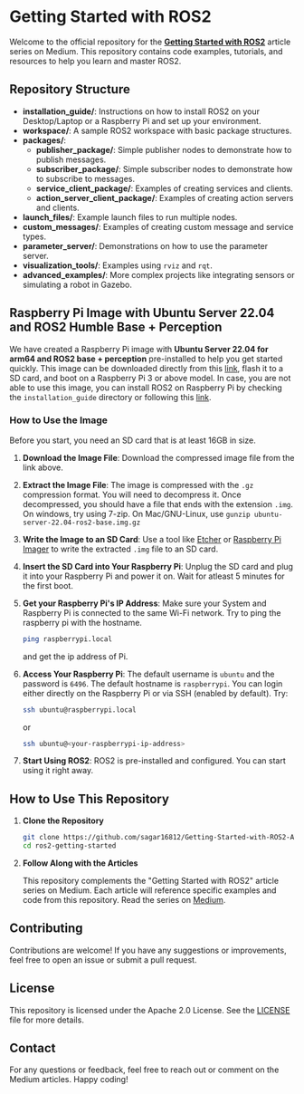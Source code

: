 # Getting Started with ROS2

Welcome to the official repository for the **[Getting Started with ROS2](https://medium.com/@sagarcadet/list/getting-started-with-ros2-adb24ab6d8dd)** article series on Medium. This repository contains code examples, tutorials, and resources to help you learn and master ROS2.

## Repository Structure

- **installation_guide/**: Instructions on how to install ROS2 on your Desktop/Laptop or a Raspberry Pi and set up your environment.
- **workspace/**: A sample ROS2 workspace with basic package structures.
- **packages/**:
  - **publisher_package/**: Simple publisher nodes to demonstrate how to publish messages.
  - **subscriber_package/**: Simple subscriber nodes to demonstrate how to subscribe to messages.
  - **service_client_package/**: Examples of creating services and clients.
  - **action_server_client_package/**: Examples of creating action servers and clients.
- **launch_files/**: Example launch files to run multiple nodes.
- **custom_messages/**: Examples of creating custom message and service types.
- **parameter_server/**: Demonstrations on how to use the parameter server.
- **visualization_tools/**: Examples using `rviz` and `rqt`.
- **advanced_examples/**: More complex projects like integrating sensors or simulating a robot in Gazebo.

## Raspberry Pi Image with Ubuntu Server 22.04 and ROS2 Humble Base + Perception

We have created a Raspberry Pi image with **Ubuntu Server 22.04 for arm64 and ROS2 base + perception** pre-installed to help you get started quickly. This image can be downloaded directly from this [link](https://drive.google.com/file/d/1yvv7u4Z7PgbNEOfC1JUykrVPpexAQosP/view?usp=sharing), flash it to a SD card, and boot on a Raspberry Pi 3 or above model. In case, you are not able to use this image, you can install ROS2 on Raspberry Pi by checking the `installation_guide` directory or following this [link](https://github.com/sagar16812/Getting-Started-with-ROS2-A-Tutorial-Series/tree/main/installation_guide).

### How to Use the Image
Before you start, you need an SD card that is at least 16GB in size.

1. **Download the Image File**:
   Download the compressed image file from the link above.

2. **Extract the Image File**:
   The image is compressed with the `.gz` compression format. You will need to decompress it. Once decompressed, you should have a file that ends with the extension `.img`. On windows, try using 7-zip. On Mac/GNU-Linux, use `gunzip ubuntu-server-22.04-ros2-base.img.gz`

3. **Write the Image to an SD Card**:
   Use a tool like [Etcher](https://etcher.balena.io/) or [Raspberry Pi Imager](https://www.raspberrypi.com/software/) to write the extracted `.img` file to an SD card.

4. **Insert the SD Card into Your Raspberry Pi**:
   Unplug the SD card and plug it into your Raspberry Pi and power it on. Wait for atleast 5 minutes for the first boot.

5. **Get your Raspberry Pi's IP Address**:
    Make sure your System and Raspberry Pi is connected to the same Wi-Fi network. Try to ping the raspberry pi with the hostname. 
    ```bash
    ping raspberrypi.local
    ```
    and get the ip address of Pi.

6. **Access Your Raspberry Pi**:
   The default username is `ubuntu` and the password is `6496`. The default hostname is `raspberrypi`. You can login either directly on the Raspberry Pi or via SSH (enabled by default). Try:
   ```bash
   ssh ubuntu@raspberrypi.local
   ```
   or 
   ```bash
   ssh ubuntu@<your-raspberrypi-ip-address>
   ```

7. **Start Using ROS2**:
   ROS2 is pre-installed and configured. You can start using it right away.

## How to Use This Repository

1. **Clone the Repository**
   ```bash
   git clone https://github.com/sagar16812/Getting-Started-with-ROS2-A-Tutorial-Series.git
   cd ros2-getting-started
2. **Follow Along with the Articles**

    This repository complements the "Getting Started with ROS2" article series on Medium.
    Each article will reference specific examples and code from this repository.
    Read the series on [Medium](https://medium.com/@sagarcadet/list/getting-started-with-ros2-adb24ab6d8dd).

## Contributing
Contributions are welcome! If you have any suggestions or improvements, feel free to open an issue or submit a pull request.

## License
This repository is licensed under the Apache 2.0 License. See the [LICENSE](https://github.com/sagar16812/Getting-Started-with-ROS2-A-Tutorial-Series/blob/main/LICENSE) file for more details.

## Contact
For any questions or feedback, feel free to reach out or comment on the Medium articles.
Happy coding!